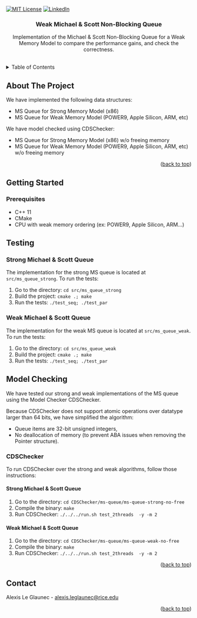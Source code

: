 <div id="top"></div>



<!-- PROJECT SHIELDS -->
[![MIT License][license-shield]][license-url]
[![LinkedIn][linkedin-shield]][linkedin-url]



<h3 align="center">Weak Michael & Scott Non-Blocking Queue</h3>

  <p align="center">
        Implementation of the Michael & Scott Non-Blocking Queue for a Weak Memory Model to compare the performance gains, and check the correctness.
    <br />
    <br />
  </p>



<!-- TABLE OF CONTENTS -->
<details>
  <summary>Table of Contents</summary>
  <ol>
    <li>
      <a href="#about-the-project">About The Project</a>
    </li>
    <li>
      <a href="#getting-started">Getting Started</a>
      <ul>
        <li><a href="#prerequisites">Prerequisites</a></li>
      </ul>
    </li>
    <li><a href="#usage">Usage</a></li>
    <li><a href="#contact">Contact</a></li>
  </ol>
</details>



<!-- ABOUT THE PROJECT -->
## About The Project

We have implemented the following data structures:
* MS Queue for Strong Memory Model (x86)
* MS Queue for Weak Memory Model (POWER9, Apple Silicon, ARM, etc)

We have model checked using CDSChecker:
* MS Queue for Strong Memory Model (x86) w/o freeing memory
* MS Queue for Weak Memory Model (POWER9, Apple Silicon, ARM, etc) w/o freeing memory

<p align="right">(<a href="#top">back to top</a>)</p>

<!-- GETTING STARTED -->
## Getting Started

### Prerequisites

* C++ 11
* CMake
* CPU with weak memory ordering (ex: POWER9, Apple Silicon, ARM...)


<!-- USAGE EXAMPLES -->
## Testing

### Strong Michael & Scott Queue
The implementation for the strong MS queue is located at `src/ms_queue_strong`.
To run the tests:

1. Go to the directory: `cd src/ms_queue_strong`
2. Build the project: `cmake .; make`
3. Run the tests: `./test_seq; ./test_par`

### Weak Michael & Scott Queue
The implementation for the weak MS queue is located at `src/ms_queue_weak`.
To run the tests:

1. Go to the directory: `cd src/ms_queue_weak`
2. Build the project: `cmake .; make`
3. Run the tests: `./test_seq; ./test_par`

## Model Checking
We have tested our strong and weak implementations of the MS queue using the Model Checker CDSChecker.


Because CDSChecker does not support atomic operations over datatype larger than 64 bits, we have simplified the algorithm:
* Queue items are 32-bit unsigned integers,
* No deallocation of memory (to prevent ABA issues when removing the Pointer structure).

### CDSChecker
To run CDSChecker over the strong and weak algorithms, follow those instructions:

#### Strong Michael & Scott Queue
1. Go to the directory: `cd CDSChecker/ms-queue/ms-queue-strong-no-free`
2. Compile the binary: `make`
3. Run CDSChecker: `./../../run.sh test_2threads  -y -m 2`

#### Weak Michael & Scott Queue
1. Go to the directory: `cd CDSChecker/ms-queue/ms-queue-weak-no-free`
2. Compile the binary: `make`
3. Run CDSChecker: `./../../run.sh test_2threads  -y -m 2`

<p align="right">(<a href="#top">back to top</a>)</p>


<!-- CONTACT -->
## Contact

Alexis Le Glaunec - alexis.leglaunec@rice.edu

<p align="right">(<a href="#top">back to top</a>)</p>


<!-- MARKDOWN LINKS & IMAGES -->
<!-- https://www.markdownguide.org/basic-syntax/#reference-style-links -->
[license-shield]: https://img.shields.io/github/license/alexis51151/SAT-DPLL.svg?style=for-the-badge
[license-url]: https://github.com/alexis51151/SAT-DPLL/blob/master/LICENSE.md
[linkedin-shield]: https://img.shields.io/badge/-LinkedIn-black.svg?style=for-the-badge&logo=linkedin&colorB=555
[linkedin-url]: https://linkedin.com/in/alexis-leglaunec
[product-screenshot]: images/screenshot.png
